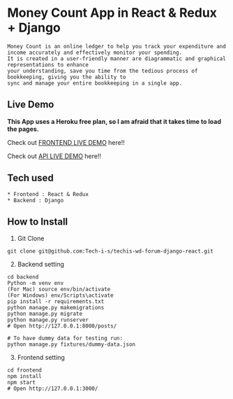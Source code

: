 # Money Count App in React & Redux + Django

```
Money Count is an online ledger to help you track your expenditure and income accurately and effectively monitor your spending.
It is created in a user-friendly manner are diagrammatic and graphical representations to enhance
your understanding, save you time from the tedious process of bookkeeping, giving you the ability to
sync and manage your entire bookkeeping in a single app.
```

## Live Demo

**This App uses a Heroku free plan, so I am afraid that it takes time to load the pages.**

Check out [FRONTEND LIVE DEMO](https://money-counter-frontend.sajid-techis.repl.co/) here!!

Check out [API LIVE DEMO](https://money-counter-backend.sajid-techis.repl.co/) here!!

## Tech used

```
* Frontend : React & Redux
* Backend : Django
```

## How to Install

1. Git Clone

```
git clone git@github.com:Tech-i-s/techis-wd-forum-django-react.git
```

2. Backend setting

```
cd backend
Python -m venv env
(For Mac) source env/bin/activate
(For Windows) env/Scripts\activate
pip install -r requirements.txt
python manage.py makemigrations
python manage.py migrate
python manage.py runserver
# Open http://127.0.0.1:8000/posts/

# To have dummy data for testing run:
python manage.py fixtures/dummy-data.json
```

3. Frontend setting

```
cd frontend
npm install
npm start
# Open http://127.0.0.1:3000/
```
